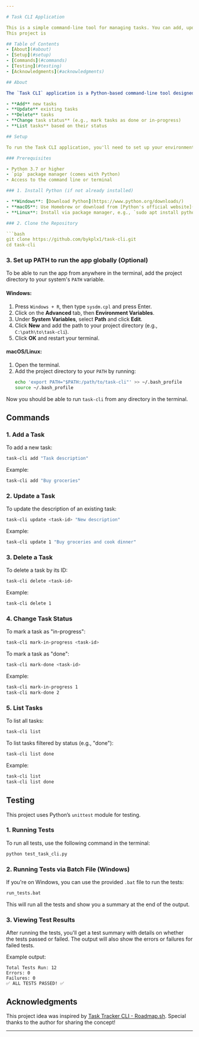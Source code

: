 ```yaml
---

# Task CLI Application

This is a simple command-line tool for managing tasks. You can add, update, delete, and change the status of tasks, all through commands in your terminal.
This project is 

## Table of Contents
- [About](#about)
- [Setup](#setup)
- [Commands](#commands)
- [Testing](#testing)
- [Acknowledgments](#acknowledgments)

## About

The `Task CLI` application is a Python-based command-line tool designed to help users manage tasks. It allows you to:

- **Add** new tasks
- **Update** existing tasks
- **Delete** tasks
- **Change task status** (e.g., mark tasks as done or in-progress)
- **List tasks** based on their status

## Setup

To run the Task CLI application, you'll need to set up your environment and ensure Python is installed.

### Prerequisites

- Python 3.7 or higher
- `pip` package manager (comes with Python)
- Access to the command line or terminal

### 1. Install Python (if not already installed)

- **Windows**: [Download Python](https://www.python.org/downloads/)
- **macOS**: Use Homebrew or download from [Python's official website](https://www.python.org/downloads/).
- **Linux**: Install via package manager, e.g., `sudo apt install python3`.

### 2. Clone the Repository

```bash
git clone https://github.com/bykplx1/task-cli.git
cd task-cli
```

### 3. Set up PATH to run the app globally (Optional)

To be able to run the app from anywhere in the terminal, add the project directory to your system's `PATH` variable.

#### Windows:
1. Press `Windows + R`, then type `sysdm.cpl` and press Enter.
2. Click on the **Advanced** tab, then **Environment Variables**.
3. Under **System Variables**, select **Path** and click **Edit**.
4. Click **New** and add the path to your project directory (e.g., `C:\path\to\task-cli`).
5. Click **OK** and restart your terminal.

#### macOS/Linux:
1. Open the terminal.
2. Add the project directory to your `PATH` by running:
   ```bash
   echo 'export PATH="$PATH:/path/to/task-cli"' >> ~/.bash_profile
   source ~/.bash_profile
   ```

Now you should be able to run `task-cli` from any directory in the terminal.

## Commands

### 1. Add a Task

To add a new task:

```bash
task-cli add "Task description"
```

Example:

```bash
task-cli add "Buy groceries"
```

### 2. Update a Task

To update the description of an existing task:

```bash
task-cli update <task-id> "New description"
```

Example:

```bash
task-cli update 1 "Buy groceries and cook dinner"
```

### 3. Delete a Task

To delete a task by its ID:

```bash
task-cli delete <task-id>
```

Example:

```bash
task-cli delete 1
```

### 4. Change Task Status

To mark a task as "in-progress":

```bash
task-cli mark-in-progress <task-id>
```

To mark a task as "done":

```bash
task-cli mark-done <task-id>
```

Example:

```bash
task-cli mark-in-progress 1
task-cli mark-done 2
```

### 5. List Tasks

To list all tasks:

```bash
task-cli list
```

To list tasks filtered by status (e.g., "done"):

```bash
task-cli list done
```

Example:

```bash
task-cli list
task-cli list done
```

## Testing

This project uses Python’s `unittest` module for testing.

### 1. Running Tests

To run all tests, use the following command in the terminal:

```bash
python test_task_cli.py
```

### 2. Running Tests via Batch File (Windows)

If you're on Windows, you can use the provided `.bat` file to run the tests:

```bash
run_tests.bat
```

This will run all the tests and show you a summary at the end of the output.

### 3. Viewing Test Results

After running the tests, you'll get a test summary with details on whether the tests passed or failed. The output will also show the errors or failures for failed tests.

Example output:
```
Total Tests Run: 12
Errors: 0
Failures: 0
✅ ALL TESTS PASSED! ✅
```
## Acknowledgments

This project idea was inspired by [Task Tracker CLI - Roadmap.sh](https://roadmap.sh/projects/task-tracker). Special thanks to the author for sharing the concept!

---
```

